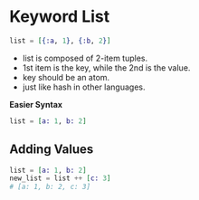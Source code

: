 # Keyword List

```elixir
list = [{:a, 1}, {:b, 2}]
```
- list is composed of 2-item tuples.
- 1st item is the key, while the 2nd is the value.
- key should be an atom.
- just like hash in other languages.

**Easier Syntax**
```elixir
list = [a: 1, b: 2]
```

## Adding Values

```elixir
list = [a: 1, b: 2]
new_list = list ++ [c: 3]
# [a: 1, b: 2, c: 3]
```
